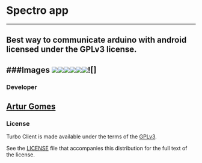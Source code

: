 # Spectro app

------
Best way to communicate arduino with android licensed under the GPLv3 license.
------

###Images
![](http://i63.tinypic.com/2n7e5pi.png)![](http://i65.tinypic.com/2a9crp5.png)![](http://i66.tinypic.com/2czqxq9.png)![](http://i64.tinypic.com/xnesko.png)![](http://i64.tinypic.com/2vjubzc.png)![](http://i66.tinypic.com/2uzs2vr.png)![]
------

### Developer
[Artur Gomes][developer site] 
------

### License
Turbo Client is made available under the terms of the [GPLv3][gplv3].

See the [LICENSE][license] file that accompanies this distribution for the full text of the license.

[gplv3]: http://www.gnu.org/licenses/gpl.html
[license]: https://github.com/vmihalachi/turbo-editor/LICENSE
[donate]: https://github.com/vmihalachi/turbo-editor#donate
[donate paypal]: https://www.paypal.com/cgi-bin/webscr?cmd=_s-xclick&hosted_button_id=PUQXSX6MTXHZ2
[xda thread]: http://forum.xda-developers.com/android/apps-games/app-turbo-editor-text-editor-t2832016
[community googleplus]: https://plus.google.com/u/0/communities/111974095419108178946
[crowdin]: https://crowdin.net/project/turbo-client
[developer site]: https://github.com/arturgoms
[crowdin]: https://crowdin.net/project/turbo-client
[contributor dumitru grubii]: https://twitter.com/DumitruGrubii
[contributor howard]: https://plus.google.com/+HowardCShawIII
[project issues]: https://github.com/vmihalachi/turbo-editor/issues
[project wiki]: https://github.com/vmihalachi/turbo-editor/wiki
